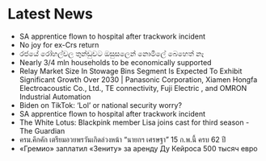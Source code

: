 # Latest News
-  SA apprentice flown to hospital after trackwork incident
-  No joy for ex-Crs return
-  රජයේ රෝහල්වල තුන්ඩුවට ඔසුසලෙන් නොමිලේ බෙහෙත් නෑ
-  Nearly 3/4 mln households to be economically supported
-  Relay Market Size In Stowage Bins Segment Is Expected To Exhibit Significant Growth Over 2030 | Panasonic Corporation, Xiamen Hongfa Electroacoustic Co., Ltd., TE connectivity, Fuji Electric , and OMRON Industrial Automation
-  Biden on TikTok: ‘Lol’ or national security worry?
-  SA apprentice flown to hospital after trackwork incident
-  The White Lotus: Blackpink member Lisa joins cast for third season - The Guardian
-  ครม.คึกคัก เตรียมอวยพรวันเกิดล่วงหน้า “นายกฯ เศรษฐา” 15 ก.พ.นี้ ครบ 62 ปี
-  «Гремио» заплатил «Зениту» за аренду Ду Кейроса 500 тысяч евро
